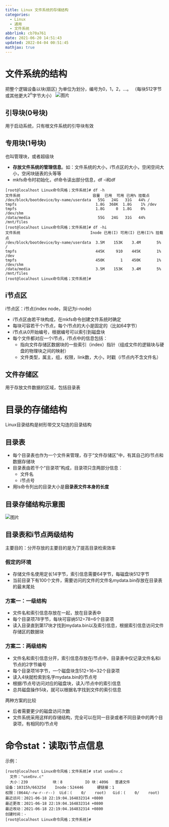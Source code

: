 ```yaml
---
title: Linux 文件系统的存储结构
categories: 
  - Linux
  - 通用
  - 文件系统
abbrlink: cb70a761
date: 2021-06-20 14:51:43
updated: 2022-04-04 00:51:45
mathjax: true
---
```

# 文件系统的结构
把整个逻辑设备以块(扇区) 为单位为划分，编号为0，1，2，...。
（每块512字节或其他更大$2^n$字节大小）
![图片](https://gitee.com/XiaoLan223/images/raw/master/Blog/programming/LinuxGeneral/FileSystem/LinuxFileSystemStorageStructure/1.png)

## 引导块(0号块)
用于启动系统，只有根文件系统的引导块有效

## 专用块(1号块)
也叫管理块，或者超级块
- **存放文件系统的管理信息**。如：文件系统的大小，i节点区的大小，空闲空间大小，空闲块链表的头等等
- mkfs命令时初始化，df命令读出部分信息，df -i和df

```
[root@localhost Linux命令风格；文件系统]# df -h
文件系统                                容量  已用  可用 已用% 挂载点
/dev/block/bootdevice/by-name/userdata   55G   24G   31G   44% /
tmpfs                                   1.8G  368K  1.8G    1% /dev
tmpfs                                   1.8G     0  1.8G    0% /dev/shm
/data/media                              55G   24G   31G   44% /mnt/files
[root@localhost Linux命令风格；文件系统]# df -hi
文件系统                               Inode 已用(I) 可用(I) 已用(I)% 挂载点
/dev/block/bootdevice/by-name/userdata  3.5M    153K    3.4M       5% /
tmpfs                                   445K     910    445K       1% /dev
tmpfs                                   450K       1    450K       1% /dev/shm
/data/media                             3.5M    153K    3.4M       5% /mnt/files
[root@localhost Linux命令风格；文件系统]# 
```
## i节点区
i节点区：i节点(index node，简记为i-node)
- i节点区由若干块构成，在mkfs命令创建文件系统时确定
- 每块可容若干个i节点，每个i节点的大小是固定的（比如64字节）
- i节点从0开始编号，根据编号可以索引到磁盘块
- 每个文件都对应一个i节点，i节点中的信息包括：
  - 指向文件存储区数据块的一些索引（index）指针（组成文件的逻辑块与硬盘的物理块之间的映射）
  - 文件类型，属主，组，权限，link数，大小，时戳（i节点内不含文件名）

## 文件存储区
用于存放文件数据的区域，包括目录表

# 目录的存储结构
Linux目录结构是树形带交叉勾连的目录结构
## 目录表
- 每个目录表也作为一个文件来管理，存于“文件存储区”中，有其自己的i节点和数据存储块
- 目录表由若干个“目录项”构成，目录项只含两部分信息：
  - 文件名
  - i节点号
- 用ls命令列出的目录大小是**目录表文件本身的长度**

## 目录存储结构示意图
![图片](https://gitee.com/XiaoLan223/images/raw/master/Blog/programming/LinuxGeneral/FileSystem/LinuxFileSystemStorageStructure/2.png)

## 目录表和i节点两级结构
主要目的：分开存放的主要目的是为了提高目录检索效率
### 假定的环境
- 存储文件名使用定长14字节，索引信息需要64字节，每磁盘块512字节
- 当前目录下有100个文件，需要访问的文件的文件名mydata.bin存放在目录表的最末尾处

### 方案一：一级结构
- 文件名和索引信息存放在一起，放在目录表中
- 每个目录项78字节，每块可容纳512÷78=6个目录项
- 读入目录直到第17块才找到mydata.bin以及索引信息，根据索引信息访问文件存储区的数据块

### 方案二：两级结构
- 文件名和索引信息分开，索引信息存放在i节点中，目录表中仅记录文件名和i节点的2字节编号
- 每个目录项16字节，一个磁盘块含512÷16=32个目录项
- 读入4块就检索到名字mydata.bin的i节点号
- 根据i节点号访问对应的磁盘块，读入i节点中的索引信息
- 总共磁盘操作5块，就可以根据名字找到文件的索引信息

两种方案的比较
- 后者需要更少的磁盘访问次数
- 文件系统采用这样的存储结构，完全可以在同一目录或者不同目录中的两个目录项，有相同的i节点号

# 命令stat：读取i节点信息
示例：
```
[root@localhost Linux命令风格；文件系统]# stat useEnv.c 
  文件："useEnv.c"
  大小：239           块：8          IO 块：4096   普通文件
设备：10315h/66325d    Inode：524446      硬链接：1
权限：(0644/-rw-r--r--)  Uid：(    0/    root)   Gid：(    0/    root)
最近访问：2021-06-18 22:19:04.164832314 +0800
最近更改：2021-06-18 22:19:04.164832314 +0800
最近改动：2021-06-18 22:19:04.164832314 +0800
创建时间：-
[root@localhost Linux命令风格；文件系统]# 
```




<!-- Blog/programming/LinuxGeneral/FileSystem/LinuxFileSystemStorageStructure -->
